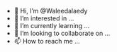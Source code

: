 - 👋 Hi, I’m @Waleedalaedy
- 👀 I’m interested in ...
- 🌱 I’m currently learning ...
- 💞️ I’m looking to collaborate on ...
- 📫 How to reach me ...

<!---
Waleedalaedy/Waleedalaedy is a ✨ special ✨ repository because its `README.md` (this file) appears on your GitHub profile.
You can click the Preview link to take a look at your changes.
--->
